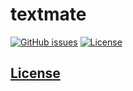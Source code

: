 # textmate
[![GitHub issues](https://img.shields.io/github/issues/dunstontc/textmate.svg)](https://github.com/dunstontc/textmate/issues)
[![License](https://img.shields.io/github/license/dunstontc/textmate.svg)](https://github.com/dunstontc/textmate/blob/master/LICENSE)



## [License](https://github.com/dunstontc/textmate/blob/master/LICENSE)


